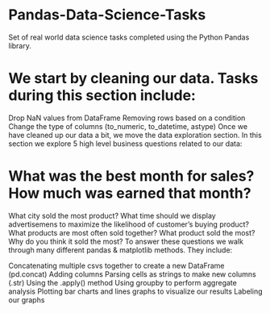 # Pandas-Data-Science-Tasks
Set of real world data science tasks completed using the Python Pandas library.

# We start by cleaning our data. Tasks during this section include:

Drop NaN values from DataFrame
Removing rows based on a condition
Change the type of columns (to_numeric, to_datetime, astype)
Once we have cleaned up our data a bit, we move the data exploration section. In this section we explore 5 high level business questions related to our data:

# What was the best month for sales? How much was earned that month?
What city sold the most product?
What time should we display advertisemens to maximize the likelihood of customer’s buying product?
What products are most often sold together?
What product sold the most? Why do you think it sold the most?
To answer these questions we walk through many different pandas & matplotlib methods. They include:

Concatenating multiple csvs together to create a new DataFrame (pd.concat)
Adding columns
Parsing cells as strings to make new columns (.str)
Using the .apply() method
Using groupby to perform aggregate analysis
Plotting bar charts and lines graphs to visualize our results
Labeling our graphs
